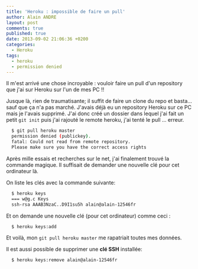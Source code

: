 ```yaml
---
title: 'Heroku : impossible de faire un pull'
author: Alain ANDRE
layout: post
comments: true
published: true
date: 2013-09-02 21:06:36 +0200
categories:
  - Heroku
tags:
  - heroku
  - permission denied
---
```

Il m'est arrivé une chose incroyable : vouloir faire un pull d'un repository que j'ai sur Heroku sur l'un de mes PC !!

Jusque là, rien de traumatisante; il suffit de faire un clone du repo et basta&#8230;sauf que ça n'a pas marché. J'avais déjà eu un repository Heroku sur ce PC mais je l'avais supprimé. J'ai donc créé un dossier dans lequel j'ai fait un petit `git init` puis j'ai rajouté le remote heroku, j'ai tenté le pull &#8230; erreur.
```bash
  $ git pull heroku master
  permission denied (publickey).
  fatal: Could not read from remote repository.
  Please make sure you have the correct access rights
```

Après mille essais et recherches sur le net, j'ai finalement trouvé la commande magique. Il suffisait de demander une nouvelle clé pour cet ordinateur là.

On liste les clés avec la commande suivante:
```bash
  $ heroku keys
  === w@g.c Keys
  ssh-rsa AAAB3NzaC..D9I1su5h alain@alain-12546fr
```

Et on demande une nouvelle clé (pour cet ordinateur) comme ceci :
```bash
  $ heroku keys:add
```

Et voilà, mon `git pull heroku master` me rapatriait toutes mes données.

Il est aussi possible de supprimer une **clé SSH** installée:
```bash
  $ heroku keys:remove alain@alain-12546fr
```
